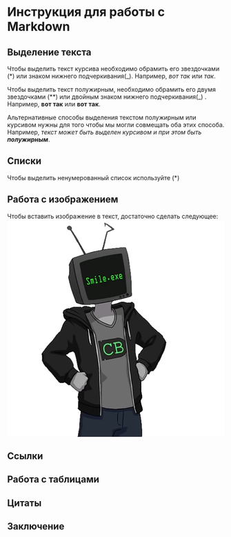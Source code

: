 # Инструкция для работы с Markdown

## Выделение текста

Чтобы выделить текст курсива необходимо обрамить его звездочками (*) или знаком нижнего подчеркивания(_). Например, *вот так* или _так_.

Чтобы выделить текст полужирным, необходимо обрамить его двумя звездочками (**) или двойным знаком нижнего подчеркивания(_) . Например, **вот так** или __вот так__.

Альтернативные способы выделения текстом полужирным или курсивом нужны для того чтобы мы могли совмещать оба этих способа. Например, _текст может быть выделен курсивом и при этом быть **полужирным**_.

## Списки

Чтобы выделить ненумерованный список используйте (*)

## Работа с изображением

Чтобы вставить изображение в текст, достаточно сделать следующее:
![Code Bullet](%D0%A3%D0%BB%D1%8B%D0%B1%D0%B0%D0%B5%D1%82%D1%81%D1%8F.png)

## Ссылки

## Работа с таблицами

## Цитаты

## Заключение